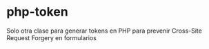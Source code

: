 # php-token
Solo otra clase para generar tokens en PHP para prevenir Cross-Site Request Forgery en formularios
